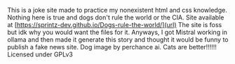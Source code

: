 This is a joke site made to practice my nonexistent html and css knowledge.
Nothing here is true and dogs don't rule the world or the CIA.
Site available at [https://sprintz-dev.github.io/Dogs-rule-the-world/](url)
The site is foss but idk why you would want the files for it.
Anyways, I got Mistral working in ollama and then made it generate this story and thought it would be funny to publish a fake news site.
Dog image by perchance ai.
Cats are better!!!!!!
Licensed under GPLv3
